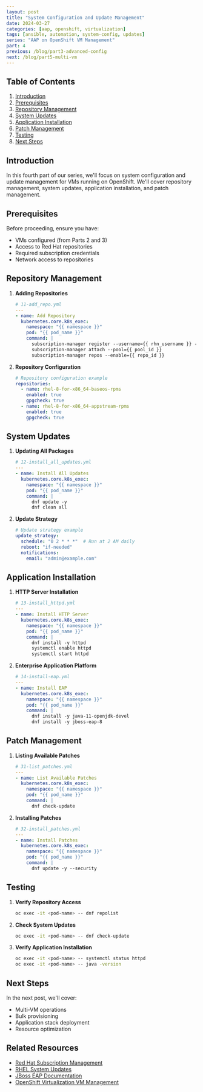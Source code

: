 ```yaml
---
layout: post
title: "System Configuration and Update Management"
date: 2024-03-27
categories: [aap, openshift, virtualization]
tags: [ansible, automation, system-config, updates]
series: "AAP on OpenShift VM Management"
part: 4
previous: /blog/part3-advanced-config
next: /blog/part5-multi-vm
---
```


## Table of Contents
1. [Introduction](#introduction)
2. [Prerequisites](#prerequisites)
3. [Repository Management](#repository-management)
4. [System Updates](#system-updates)
5. [Application Installation](#application-installation)
6. [Patch Management](#patch-management)
7. [Testing](#testing)
8. [Next Steps](#next-steps)

## Introduction
In this fourth part of our series, we'll focus on system configuration and update management for VMs running on OpenShift. We'll cover repository management, system updates, application installation, and patch management.

## Prerequisites
Before proceeding, ensure you have:
- VMs configured (from Parts 2 and 3)
- Access to Red Hat repositories
- Required subscription credentials
- Network access to repositories

## Repository Management
1. **Adding Repositories**
   ```yaml
   # 11-add_repo.yml
   ---
   - name: Add Repository
     kubernetes.core.k8s_exec:
       namespace: "{{ namespace }}"
       pod: "{{ pod_name }}"
       command: |
         subscription-manager register --username={{ rhn_username }} --password={{ rhn_password }}
         subscription-manager attach --pool={{ pool_id }}
         subscription-manager repos --enable={{ repo_id }}
   ```

2. **Repository Configuration**
   ```yaml
   # Repository configuration example
   repositories:
     - name: rhel-8-for-x86_64-baseos-rpms
       enabled: true
       gpgcheck: true
     - name: rhel-8-for-x86_64-appstream-rpms
       enabled: true
       gpgcheck: true
   ```

## System Updates
1. **Updating All Packages**
   ```yaml
   # 12-install_all_updates.yml
   ---
   - name: Install All Updates
     kubernetes.core.k8s_exec:
       namespace: "{{ namespace }}"
       pod: "{{ pod_name }}"
       command: |
         dnf update -y
         dnf clean all
   ```

2. **Update Strategy**
   ```yaml
   # Update strategy example
   update_strategy:
     schedule: "0 2 * * *"  # Run at 2 AM daily
     reboot: "if-needed"
     notifications:
       email: "admin@example.com"
   ```

## Application Installation
1. **HTTP Server Installation**
   ```yaml
   # 13-install_httpd.yml
   ---
   - name: Install HTTP Server
     kubernetes.core.k8s_exec:
       namespace: "{{ namespace }}"
       pod: "{{ pod_name }}"
       command: |
         dnf install -y httpd
         systemctl enable httpd
         systemctl start httpd
   ```

2. **Enterprise Application Platform**
   ```yaml
   # 14-install-eap.yml
   ---
   - name: Install EAP
     kubernetes.core.k8s_exec:
       namespace: "{{ namespace }}"
       pod: "{{ pod_name }}"
       command: |
         dnf install -y java-11-openjdk-devel
         dnf install -y jboss-eap-8
   ```

## Patch Management
1. **Listing Available Patches**
   ```yaml
   # 31-list_patches.yml
   ---
   - name: List Available Patches
     kubernetes.core.k8s_exec:
       namespace: "{{ namespace }}"
       pod: "{{ pod_name }}"
       command: |
         dnf check-update
   ```

2. **Installing Patches**
   ```yaml
   # 32-install_patches.yml
   ---
   - name: Install Patches
     kubernetes.core.k8s_exec:
       namespace: "{{ namespace }}"
       pod: "{{ pod_name }}"
       command: |
         dnf update -y --security
   ```

## Testing
1. **Verify Repository Access**
   ```bash
   oc exec -it <pod-name> -- dnf repolist
   ```

2. **Check System Updates**
   ```bash
   oc exec -it <pod-name> -- dnf check-update
   ```

3. **Verify Application Installation**
   ```bash
   oc exec -it <pod-name> -- systemctl status httpd
   oc exec -it <pod-name> -- java -version
   ```

## Next Steps
In the next post, we'll cover:
- Multi-VM operations
- Bulk provisioning
- Application stack deployment
- Resource optimization

## Related Resources
- [Red Hat Subscription Management](https://access.redhat.com/documentation/en-us/red_hat_subscription_management)
- [RHEL System Updates](https://access.redhat.com/documentation/en-us/red_hat_enterprise_linux/8/html/configuring_basic_system_settings/managing-software-with-dnf_configuring-basic-system-settings)
- [JBoss EAP Documentation](https://access.redhat.com/documentation/en-us/red_hat_jboss_enterprise_application_platform)
- [OpenShift Virtualization VM Management](https://docs.openshift.com/container-platform/4.18/virt/vm_management/vm_management.html) 